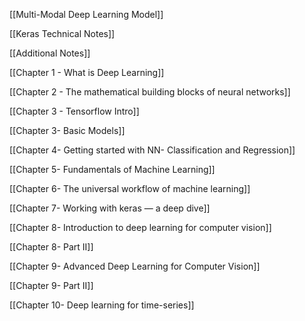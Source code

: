 [[Multi-Modal Deep Learning Model]]

[[Keras Technical Notes]]

[[Additional Notes]]

[[Chapter 1 - What is Deep Learning]]

[[Chapter 2 - The mathematical building blocks of neural networks]]

[[Chapter 3 - Tensorflow Intro]]

[[Chapter 3- Basic Models]]

[[Chapter 4- Getting started with NN- Classification and Regression]]

[[Chapter 5- Fundamentals of Machine Learning]]

[[Chapter 6- The universal workflow of machine learning]]

[[Chapter 7- Working with keras — a deep dive]]

[[Chapter 8- Introduction to deep learning for computer vision]]

[[Chapter 8- Part II]]

[[Chapter 9- Advanced Deep Learning for Computer Vision]]

[[Chapter 9- Part II]]

[[Chapter 10- Deep learning for time-series]]